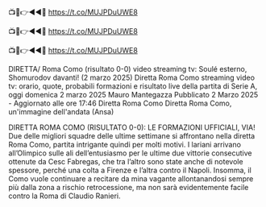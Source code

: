 📺📱👉◄◄🔴 https://t.co/MUJPDuUWE8

📺📱👉◄◄🔴 https://t.co/MUJPDuUWE8

📺📱👉◄◄🔴 https://t.co/MUJPDuUWE8



DIRETTA/ Roma Como (risultato 0-0) video streaming tv: Soulé esterno, Shomurodov davanti! (2 marzo 2025)
Diretta Roma Como streaming video tv: orario, quote, probabili formazioni e risultato live della partita di Serie A, oggi domenica 2 marzo 2025
Mauro Mantegazza Pubblicato 2 Marzo 2025 - Aggiornato alle ore 17:46
Diretta Roma Como
Diretta Roma Como, un'immagine dell'andata (Ansa)

DIRETTA ROMA COMO (RISULTATO 0-0): LE FORMAZIONI UFFICIALI, VIA!
Due delle migliori squadre delle ultime settimane si affrontano nella diretta Roma Como, partita intrigante quindi per molti motivi. I lariani arrivano all’Olimpico sulle ali dell’entusiasmo per le ultime due vittorie consecutive ottenute da Cesc Fabregas, che tra l’altro sono state anche di notevole spessore, perché una colta a Firenze e l’altra contro il Napoli. Insomma, il Como vuole continuare a recitare da mina vagante allontanandosi sempre più dalla zona a rischio retrocessione, ma non sarà evidentemente facile contro la Roma di Claudio Ranieri.
